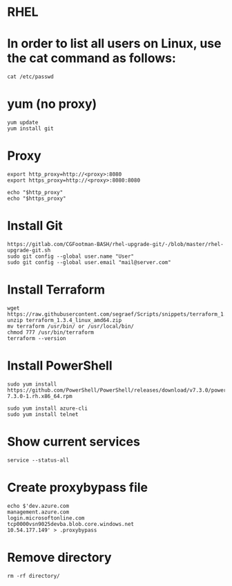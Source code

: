 # RHEL

# In order to list all users on Linux, use the cat command as follows:
`cat /etc/passwd`

# yum (no proxy)
```
yum update
yum install git
```

# Proxy
```
export http_proxy=http://<proxy>:8080
export https_proxy=http://<proxy>:8080:8080

echo "$http_proxy"
echo "$https_proxy"
```

# Install Git
```
https://gitlab.com/CGFootman-BASH/rhel-upgrade-git/-/blob/master/rhel-upgrade-git.sh
sudo git config --global user.name "User"
sudo git config --global user.email "mail@server.com"
```

# Install Terraform
```
wget https://raw.githubusercontent.com/segraef/Scripts/snippets/terraform_1.3.4_linux_amd64.zip
unzip terraform_1.3.4_linux_amd64.zip
mv terraform /usr/bin/ or /usr/local/bin/
chmod 777 /usr/bin/terraform
terraform --version
```

# Install PowerShell

```
sudo yum install https://github.com/PowerShell/PowerShell/releases/download/v7.3.0/powershell-7.3.0-1.rh.x86_64.rpm
```

```
sudo yum install azure-cli
sudo yum install telnet
```


# Show current services

```
service --status-all
```

# Create proxybypass file

```
echo $'dev.azure.com
management.azure.com
login.microsoftonline.com
tcp0000vsn9025devba.blob.core.windows.net
10.54.177.149' > .proxybypass
```

# Remove directory

```
rm -rf directory/
```

